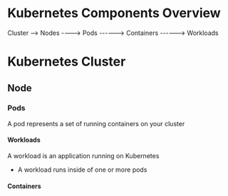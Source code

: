 # Kubernetes Components Overview

Cluster 
--> Nodes 
----> Pods 
------> Containers 
------> Workloads

# Kubernetes Cluster

## Node

### Pods

A pod represents a set of running containers on your cluster

#### Workloads

A workload is an application running on Kubernetes

* A workload runs inside of one or more pods

#### Containers

